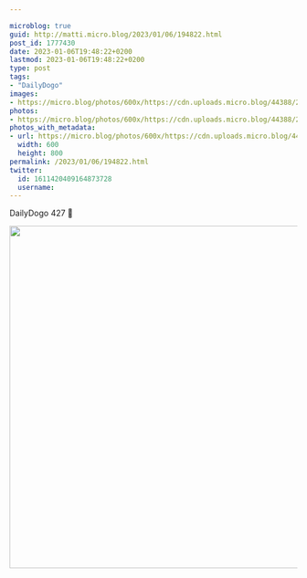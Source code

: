 ```yaml
---

microblog: true
guid: http://matti.micro.blog/2023/01/06/194822.html
post_id: 1777430
date: 2023-01-06T19:48:22+0200
lastmod: 2023-01-06T19:48:22+0200
type: post
tags:
- "DailyDogo"
images:
- https://micro.blog/photos/600x/https://cdn.uploads.micro.blog/44388/2023/970b213b65.jpg
photos:
- https://micro.blog/photos/600x/https://cdn.uploads.micro.blog/44388/2023/970b213b65.jpg
photos_with_metadata:
- url: https://micro.blog/photos/600x/https://cdn.uploads.micro.blog/44388/2023/970b213b65.jpg
  width: 600
  height: 800
permalink: /2023/01/06/194822.html
twitter:
  id: 1611420409164873728
  username:
---
```

DailyDogo 427 🐶

<img src="/media/uploads/2023/970b213b65.jpg" width="600" alt="" />
